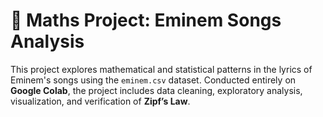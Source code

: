 # 🎵 Maths Project: Eminem Songs Analysis

This project explores mathematical and statistical patterns in the lyrics of Eminem's songs using the `eminem.csv` dataset. Conducted entirely on **Google Colab**, the project includes data cleaning, exploratory analysis, visualization, and verification of **Zipf’s Law**.


